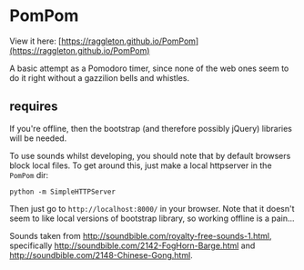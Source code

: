 # PomPom

View it here: [https://raggleton.github.io/PomPom](https://raggleton.github.io/PomPom)

A basic attempt as a Pomodoro timer, since none of the web ones seem to do it right without a gazzilion bells and whistles.

## requires

If you're offline, then the bootstrap (and therefore possibly jQuery) libraries will be needed.

To use sounds whilst developing, you should note that by default browsers block local files.
To get around this, just make a local httpserver in the `PomPom` dir:

```
python -m SimpleHTTPServer
```

Then just go to `http://localhost:8000/` in your browser.
Note that it doesn't seem to like local versions of bootstrap library, so working offline is a pain...

Sounds taken from <http://soundbible.com/royalty-free-sounds-1.html>, specifically <http://soundbible.com/2142-FogHorn-Barge.html> and <http://soundbible.com/2148-Chinese-Gong.html>.